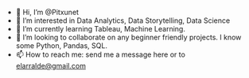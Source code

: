 - 👋 Hi, I’m @Pitxunet
- 👀 I’m interested in Data Analytics, Data Storytelling, Data Science
- 🌱 I’m currently learning Tableau, Machine Learning.
- 💞️ I’m looking to collaborate on any beginner friendly projects. I know some Python, Pandas, SQL. 
- 📫 How to reach me: send me a message here or to elarralde@gmail.com 

<!---
Pitxunet/Pitxunet is a ✨ special ✨ repository because its `README.md` (this file) appears on your GitHub profile.
You can click the Preview link to take a look at your changes.
--->
